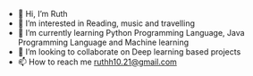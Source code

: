 - 👋 Hi, I’m Ruth
- 👀 I’m interested in Reading, music and travelling
- 🌱 I’m currently learning Python Programming Language, Java Programming Language and Machine learning
- 💞️ I’m looking to collaborate on Deep learning based projects
- 📫 How to reach me ruthh10.21@gmail.com 

<!---
Koniee1/Koniee1 is a ✨ special ✨ repository because its `README.md` (this file) appears on your GitHub profile.
You can click the Preview link to take a look at your changes.
--->
